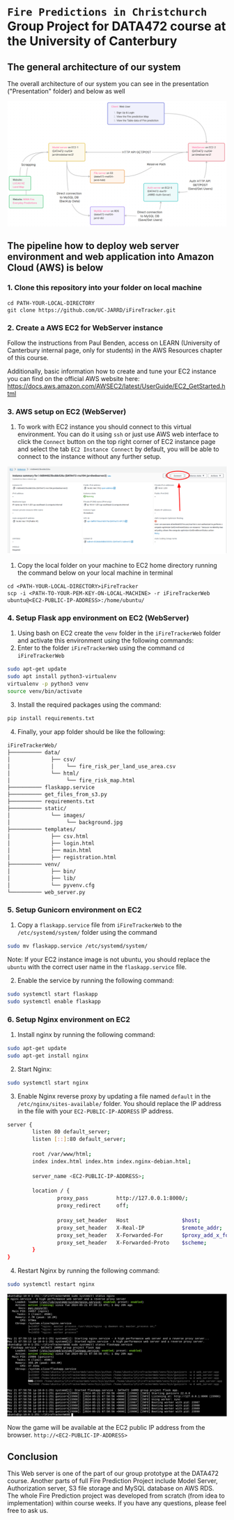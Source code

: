 # `Fire Predictions in Christchurch` Group Project for DATA472 course at the University of Canterbury

## The general architecture of our system

The overall architecture of our system you can see in the presentation ("Presentation" folder) and below as well

![Architecture](./images_for_readme/architecture.png)


## The pipeline how to deploy web server environment and web application into Amazon Cloud (AWS) is below


### 1. Clone this repository into your folder on local machine

```
cd PATH-YOUR-LOCAL-DIRECTORY
git clone https://github.com/UC-JARRD/iFireTracker.git
```

### 2. Create a AWS EC2 for WebServer instance

Follow the instructions from Paul Benden, access on LEARN (University of Canterbury internal page, only for students) in the AWS Resources chapter of this course.   

Additionally, basic information how to create and tune your EC2 instance you can find on the official AWS website here: https://docs.aws.amazon.com/AWSEC2/latest/UserGuide/EC2_GetStarted.html


### 3. AWS setup on EC2 (WebServer)

1. To work with EC2 instance you should connect to this virtual environment. You can do it using `ssh` or just use AWS web interface to click the `Connect` button on the top right corner of EC2 instance page and select the tab `EC2 Instance Connect` by default, you will be able to connect to the instance without any further setup.

![AWS connection](./images_for_readme/aws-conn.png)

1. Copy the local folder on your machine to EC2 home directory running the command below on your local machine in terminal

```
cd <PATH-YOUR-LOCAL-DIRECTORY>iFireTracker
scp -i <PATH-TO-YOUR-PEM-KEY-ON-LOCAL-MACHINE> -r iFireTrackerWeb ubuntu@<EC2-PUBLIC-IP-ADDRESS>:/home/ubuntu/
```


### 4. Setup Flask app environment on EC2 (WebServer)

1. Using bash on EC2 create the `venv` folder in the `iFireTrackerWeb` folder and activate this environment using the following commands:
2. Enter to the folder `iFireTrackerWeb` using the command `cd iFireTrackerWeb`

```bash
sudo apt-get update
sudo apt install python3-virtualenv
virtualenv -p python3 venv
source venv/bin/activate
```

3. Install the required packages using the command: 

```bash
pip install requirements.txt
```

4. Finally, your app folder should be like the following:

```
iFireTrackerWeb/
├────────── data/
│             ├── csv/
│             │    └── fire_risk_per_land_use_area.csv
│             └── html/
│                  └── fire_risk_map.html
├────────── flaskapp.service
├────────── get_files_from_s3.py
├────────── requirements.txt
├────────── static/
│             └── images/
│                  └── background.jpg
├────────── templates/
│             ├── csv.html
│             ├── login.html
│             ├── main.html
│             ├── registration.html
├────────── venv/
│             ├── bin/
│             ├── lib/
│             └── pyvenv.cfg
└────────── web_server.py
```


### 5. Setup Gunicorn environment on EC2

1. Copy a `flaskapp.service` file from `iFireTrackerWeb` to the `/etc/systemd/system/` folder using the command 

```bash
sudo mv flaskapp.service /etc/systemd/system/
```

Note: If your EC2 instance image is not ubuntu, you should replace the `ubuntu` with the correct user name in the `flaskapp.service` file.

2. Enable the service by running the following command:

```bash
sudo systemctl start flaskapp
sudo systemctl enable flaskapp
```

### 6. Setup Nginx environment on EC2 

1. Install nginx by running the following command:

```bash
sudo apt-get update
sudo apt-get install nginx
```

2. Start Nginx:

```bash
sudo systemctl start nginx
```

3. Enable Nginx reverse proxy by updating a file named `default` in the `/etc/nginx/sites-available/` folder. You should replace the IP address in the file with your `EC2-PUBLIC-IP-ADDRESS` IP address.

```bash
server {
        listen 80 default_server;
        listen [::]:80 default_server;

        root /var/www/html;
        index index.html index.htm index.nginx-debian.html;

        server_name <EC2-PUBLIC-IP-ADDRESS>;

        location / {
                proxy_pass         http://127.0.0.1:8000/;
                proxy_redirect     off;

                proxy_set_header   Host                 $host;
                proxy_set_header   X-Real-IP            $remote_addr;
                proxy_set_header   X-Forwarded-For      $proxy_add_x_forwarded_for;
                proxy_set_header   X-Forwarded-Proto    $scheme;
        }
}
```

4. Restart Nginx by running the following command:

```bash
sudo systemctl restart nginx
```

![Nginx and Flask status](./images_for_readme/nginx_flask_status.png)

Now the game will be available at the EC2 public IP address from the browser. `http://<EC2-PUBLIC-IP-ADDRESS>`


## Conclusion

This Web server  is one of the part of our group prototype at the DATA472 course. Another parts of full Fire Prediction Project include Model Server, Authorization server, S3 file storage and MySQL database on AWS RDS. The whole Fire Prediction project was developed from scratch (from idea to implementation) within course weeks. If you have any questions, please feel free to ask us.